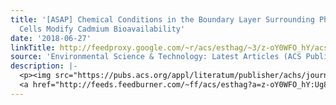 ```yaml
---
title: '[ASAP] Chemical Conditions in the Boundary Layer Surrounding Phytoplankton
  Cells Modify Cadmium Bioavailability'
date: '2018-06-27'
linkTitle: http://feedproxy.google.com/~r/acs/esthag/~3/z-oY0WFO_hY/acs.est.8b01408
source: 'Environmental Science & Technology: Latest Articles (ACS Publications)'
description: |-
  <p><img src="https://pubs.acs.org/appl/literatum/publisher/achs/journals/content/esthag/0/esthag.ahead-of-print/acs.est.8b01408/20180627/images/medium/es-2018-01408b_0003.gif" alt="TOC Graphic"/></p><div><cite>Environmental Science & Technology</cite></div><div>DOI: 10.1021/acs.est.8b01408</div><div class="feedflare">
  <a href="http://feeds.feedburner.com/~ff/acs/esthag?a=z-oY0WFO_hY:Ug8Z7td7ESg:yIl2AUoC8zA"><img src="http://feeds.feedburner.com/~ff/acs/esthag?d=yIl2AUoC8zA" border="0"></img></a>
---
```

